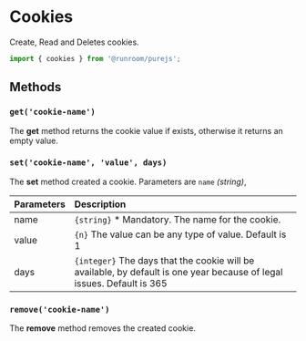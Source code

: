 # Cookies

Create, Read and Deletes cookies.

```javascript
import { cookies } from '@runroom/purejs';

```

## Methods

### `get('cookie-name')`

The **get** method returns the cookie value if exists, otherwise it returns an empty value.

### `set('cookie-name', 'value', days)`

The **set** method created a cookie. Parameters are `name` _(string)_,

| Parameters | Description |
| ---------- |:------------|
| name | `{string}` * Mandatory. The name for the cookie. |
| value| `{n}` The value can be any type of value. Default is 1 |
| days | `{integer}` The days that the cookie will be available, by default is one year because of legal issues. Default is 365 |

### `remove('cookie-name')`

The **remove** method removes the created cookie.
